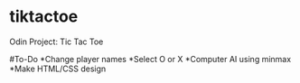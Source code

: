 # tiktactoe

Odin Project: Tic Tac Toe

#To-Do
*Change player names
*Select O or X
*Computer AI using minmax
*Make HTML/CSS design
